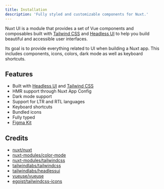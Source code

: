 ```yaml
---
title: Installation
description: 'Fully styled and customizable components for Nuxt.'
---
```


Nuxt UI is a module that provides a set of Vue components and composables built with [Tailwind CSS](https://tailwindcss.com/) and [Headless UI](https://headlessui.dev/) to help you build beautiful and accessible user interfaces.

Its goal is to provide everything related to UI when building a Nuxt app. This includes components, icons, colors, dark mode as well as keyboard shortcuts.

## Features

- Built with [Headless UI](https://headlessui.dev/) and [Tailwind CSS](https://tailwindcss.com/)
- HMR support through Nuxt App Config
- Dark mode support
- Support for LTR and RTL languages
- Keyboard shortcuts
- Bundled icons
- Fully typed
- [Figma Kit](https://www.figma.com/community/file/1288455405058138934)

## Credits

- [nuxt/nuxt](https://github.com/nuxt/nuxt)
- [nuxt-modules/color-mode](https://github.com/nuxt-modules/color-mode)
- [nuxt-modules/tailwindcss](https://github.com/nuxt-modules/tailwindcss)
- [tailwindlabs/tailwindcss](https://github.com/tailwindlabs/tailwindcss)
- [tailwindlabs/headlessui](https://github.com/tailwindlabs/headlessui)
- [vueuse/vueuse](https://github.com/vueuse/vueuse)
- [egoist/tailwindcss-icons](https://github.com/egoist/tailwindcss-icons)
